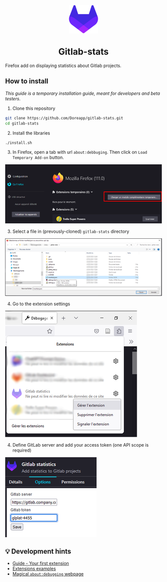 <div align="center">
  <img src="./images/icon.png" height="90px"/>
  <h1>Gitlab-stats</h1>
</div>

Firefox add on displaying statistics about Gitlab projects.

## How to install

_This guide is a temporary installation guide, meant for developers and beta testers_.

1. Clone this repository

```bash
git clone https://github.com/Doreapp/gitlab-stats.git
cd gitlab-stats
```

2. Install the libraries

```bash
./install.sh
```

3. In Firefox, open a tab with url `about:debbuging`. Then click on `Load Temporary Add-on` button.

![about:debugging page](images/Firefox-about-debbuging.png)

3. Select a file in (prevously-cloned) `gitlab-stats` directory

![select file](images/Firefox-file-selection.png)

4. Go to the extension settings

![go to settings](images/Firefox-manage-extension.png)

4. Define GitLab server and add your access token (one API scope is required)

![define settings](images/Firefox-add-on-settings.png)

## 💡 Development hints

- [Guide - Your first extension](https://developer.mozilla.org/en-US/docs/Mozilla/Add-ons/WebExtensions/Your_first_WebExtension)
- [Extensions examples](https://github.com/mdn/webextensions-examples)
- [Magical `about:debugging` webpage](about:debugging)
